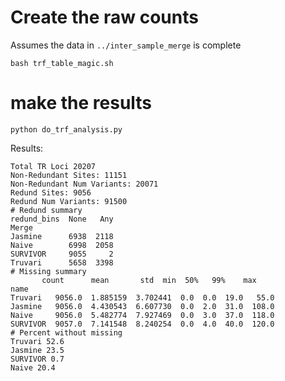 # Create the raw counts

Assumes the data in `../inter_sample_merge` is complete

```
bash trf_table_magic.sh
```
# make the results

```
python do_trf_analysis.py
```
Results:
```
Total TR Loci 20207
Non-Redundant Sites: 11151
Non-Redundant Num Variants: 20071
Redund Sites: 9056
Redund Num Variants: 91500
# Redund summary
redund_bins  None   Any
Merge
Jasmine      6938  2118
Naive        6998  2058
SURVIVOR     9055     2
Truvari      5658  3398
# Missing summary
	   count      mean       std  min  50%   99%    max
name
Truvari   9056.0  1.885159  3.702441  0.0  0.0  19.0   55.0
Jasmine   9056.0  4.430543  6.607730  0.0  2.0  31.0  108.0
Naive     9056.0  5.482774  7.927469  0.0  3.0  37.0  118.0
SURVIVOR  9057.0  7.141548  8.240254  0.0  4.0  40.0  120.0
# Percent without missing
Truvari 52.6
Jasmine 23.5
SURVIVOR 0.7
Naive 20.4
```

